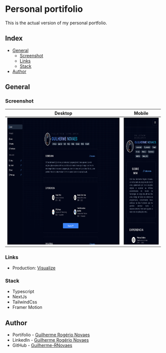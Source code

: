 # Personal portifolio

This is the actual version of my personal portfolio.

## Index

- [General](#general)
  - [Screenshot](#screenshot)
  - [Links](#links)
  - [Stack](#stack)
- [Author](#author)

## General

### Screenshot

|Desktop|Mobile|
|:-:|:-:|
|<img width="760" height="410" src="./public/design/desktop_design.png">|<img width="200" height="410" src="./public/design/mobile_design.png">|

### Links

- Production: [Visualize](https://guilherme-rnovaes.github.io/)

### Stack

- Typescript
- NextJs
- TailwindCss
- Framer Motion

## Author

- Portifolio - [Guilherme Rogério Novaes](https://guilherme-novaes-portifolio.vercel.app/)
- LinkedIn - [Guilherme Rogério Novaes](https://www.linkedin.com/in/guilherme-r-novaes/)
- GitHub - [Guilherme-RNovaes](https://github.com/Guilherme-RNovaes)
